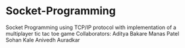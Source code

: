 # Socket-Programming
Socket Programming using TCP/IP protocol with implementation of a multiplayer tic tac toe game
Collaborators:
Aditya Bakare
Manas Patel
Sohan Kale
Anivedh Auradkar
